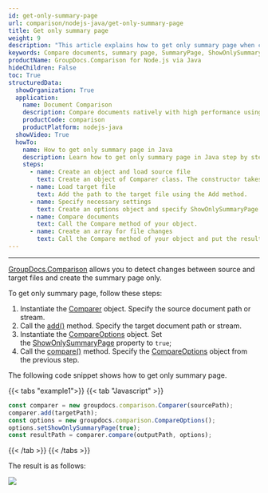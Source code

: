 ```yaml
---
id: get-only-summary-page
url: comparison/nodejs-java/get-only-summary-page
title: Get only summary page
weight: 9
description: "This article explains how to get only summary page when comparing documents with GroupDocs.Comparison for Node.js via Java."
keywords: Compare documents, summary page, SummaryPage, ShowOnlySummaryPage
productName: GroupDocs.Comparison for Node.js via Java
hideChildren: False
toc: True
structuredData:
  showOrganization: True
  application:
    name: Document Comparison
    description: Compare documents natively with high performance using JavaScript language and GroupDocs.Comparison for Node.js via Java
    productCode: comparison
    productPlatform: nodejs-java
  showVideo: True
  howTo:
    name: How to get only summary page in Java
    description: Learn how to get only summary page in Java step by step
    steps:
      - name: Create an object and load source file
        text: Create an object of Comparer class. The constructor takes the source file path parameter. You may specify absolute or relative file path as per your requirements.
      - name: Load target file
        text: Add the path to the target file using the Add method.
      - name: Specify necessary settings
        text: Create an options object and specify ShowOnlySummaryPage of true value.
      - name: Compare documents
        text: Call the Compare method of your object.
      - name: Create an array for file changes
        text: Call the Compare method of your object and put the resulting file path parameter and compare options parameter.
---
```


---

[GroupDocs.Comparison](https://products.groupdocs.com/comparison/nodejs-java) allows you to detect changes between source and target files and create the summary page only.

To get only summary page, follow these steps:

1.  Instantiate the [Comparer](https://reference.groupdocs.com/comparison/nodejs-java/com.groupdocs.comparison/comparer) object. Specify the source document path or stream.
2.  Call the [add()](https://reference.groupdocs.com/comparison/nodejs-java/com.groupdocs.comparison/comparer/#add-java.lang.String-) method. Specify the target document path or stream.
3.  Instantiate the [CompareOptions](https://reference.groupdocs.com/comparison/nodejs-java/com.groupdocs.comparison.options/compareoptions) object. Set the [ShowOnlySummaryPage](https://reference.groupdocs.com/comparison/nodejs-java/com.groupdocs.comparison.options/compareoptions/#setShowOnlySummaryPage-boolean-) property to `true`;
4.  Call the [compare()](https://reference.groupdocs.com/comparison/nodejs-java/com.groupdocs.comparison/comparer/#compare-java.lang.String-) method. Specify the [CompareOptions](https://reference.groupdocs.com/comparison/nodejs-java/com.groupdocs.comparison.options/compareoptions) object from the previous step.

The following code snippet shows how to get only summary page.

{{< tabs "example1">}}
{{< tab "Javascript" >}}
```javascript
const comparer = new groupdocs.comparison.Comparer(sourcePath);
comparer.add(targetPath);
const options = new groupdocs.comparison.CompareOptions();
options.setShowOnlySummaryPage(true);
const resultPath = comparer.compare(outputPath, options);
```
{{< /tab >}}
{{< /tabs >}}

The result is as follows:

![](/comparison/nodejs-java/images/get-only-summary-page.png)